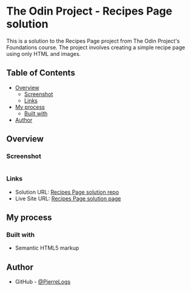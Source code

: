 # The Odin Project - Recipes Page solution

This is a solution to the Recipes Page project from The Odin Project's Foundations course. The project involves creating a simple recipe page using only HTML and images.

## Table of Contents

- [Overview](#overview)
  - [Screenshot](#screenshot)
  - [Links](#links)
- [My process](#my-process)
  - [Built with](#built-with)
- [Author](#author)

## Overview

### Screenshot

![]()

### Links

- Solution URL: [Recipes Page solution repo](https://github.com/PierreLogs/RecipesPage-OdinProject)
- Live Site URL: [Recipes Page solution page](https://pierrelogs.github.io/RecipesPage-OdinProject/)

## My process

### Built with

- Semantic HTML5 markup

## Author

- GitHub - [@PierreLogs](https://github.com/PierreLogs)
